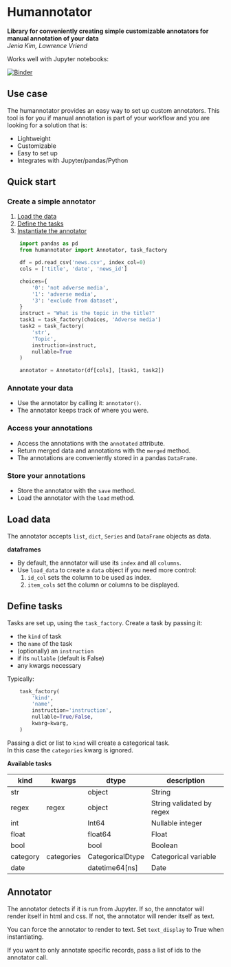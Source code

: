 # Humannotator

**Library for conveniently creating simple customizable annotators 
for manual annotation of your data**  
*Jenia Kim, Lawrence Vriend*

Works well with Jupyter notebooks:

[![Binder](https://mybinder.org/badge_logo.svg)](https://mybinder.org/v2/gh/lcvriend/humannotator/master?filepath=examples%2Fexamples.ipynb)

## Use case

The humannotator provides an easy way to set up custom annotators.
This tool is for you if manual annotation is part of your workflow 
and you are looking for a solution that is:

- Lightweight
- Customizable
- Easy to set up
- Integrates with Jupyter/pandas/Python

## Quick start

### Create a simple annotator

1. [Load the data](#load-data)
2. [Define the tasks](#define-tasks)
3. [Instantiate the annotator](#annotator)

```Python
    import pandas as pd
    from humannotator import Annotator, task_factory

    df = pd.read_csv('news.csv', index_col=0)
    cols = ['title', 'date', 'news_id']

    choices={
        '0': 'not adverse media',
        '1': 'adverse media',
        '3': 'exclude from dataset',
    }
    instruct = "What is the topic in the title?"
    task1 = task_factory(choices, 'Adverse media')
    task2 = task_factory(
        'str',
        'Topic',
        instruction=instruct,
        nullable=True
    )

    annotator = Annotator(df[cols], [task1, task2])
```

### Annotate your data

- Use the annotator by calling it: `annotator()`.
- The annotator keeps track of where you were.

### Access your annotations

- Access the annotations with the `annotated` attribute.
- Return merged data and annotations with the `merged` method.
- The annotations are conveniently stored in a pandas `DataFrame`.

### Store your annotations

- Store the annotator with the `save` method.
- Load the annotator with the `load` method.

## Load data

The annotator accepts `list`, `dict`, `Series` and `DataFrame` objects as data.  

**dataframes**

- By default, the annotator will use its `index` and all `columns`.  
- Use `load_data` to create a `data` object if you need more control:
    1. `id_col` sets the column to be used as index.
    2. `item_cols` set the column or columns to be displayed.

## Define tasks

Tasks are set up, using the `task_factory`.
Create a task by passing it:

- the `kind` of task
- the `name` of the task
- (optionally) an `instruction`
- if its `nullable` (default is False)
- any kwargs necessary

Typically: 
```Python
    task_factory(
        'kind',
        'name',
        instruction='instruction',
        nullable=True/False,
        kwarg=kwarg,
    )
```

Passing a dict or list to `kind` will create a categorical task.  
In this case the `categories` kwarg  is ignored.

**Available tasks**

kind      | kwargs     | dtype            | description
--------- | -----------| ---------------- | ----------------
str       |            | object           | String
regex     | regex      | object           | String validated by regex
int       |            | Int64            | Nullable integer
float     |            | float64          | Float
bool      |            | bool             | Boolean
category  | categories | CategoricalDtype | Categorical variable
date      |            | datetime64[ns]   | Date

## Annotator

The annotator detects if it is run from Jupyter.
If so, the annotator will render itself in html and css.
If not, the annotator will render itself as text.

You can force the annotator to render to text.
Set `text_display` to True when instantiating.

If you want to only annotate specific records, pass a list of ids to the annotator call.
